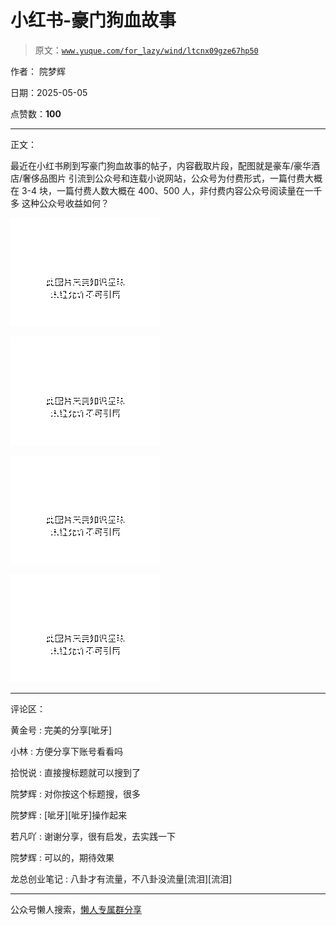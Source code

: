 # 小红书-豪门狗血故事

> 原文：[`www.yuque.com/for_lazy/wind/ltcnx09gze67hp50`](https://www.yuque.com/for_lazy/wind/ltcnx09gze67hp50)

作者： 院梦辉

日期：2025-05-05

点赞数：**100**

* * *

正文：

最近在小红书刷到写豪门狗血故事的帖子，内容截取片段，配图就是豪车/豪华酒店/奢侈品图片
引流到公众号和连载小说网站，公众号为付费形式，一篇付费大概在 3-4 块，一篇付费人数大概在 400、500 人，非付费内容公众号阅读量在一千多
这种公众号收益如何？

![](img/dbf9cc83bf1c587c9e14ca9154925f0b.png "None")

![](img/8764e31fd57b15b343fd5a742bbb6a9a.png "None")

![](img/77d3fa2301957fda59600ffd6f9de480.png "None")

![](img/cd32370518e11fda43f5d31f290014cb.png "None")

* * *

评论区：

黄金号 : 完美的分享[呲牙]

小林 : 方便分享下账号看看吗

拾悦说 : 直接搜标题就可以搜到了

院梦辉 : 对你按这个标题搜，很多

院梦辉 : [呲牙][呲牙]操作起来

若凡吖 : 谢谢分享，很有启发，去实践一下

院梦辉 : 可以的，期待效果

龙总创业笔记 : 八卦才有流量，不八卦没流量[流泪][流泪]

* * *

公众号懒人搜索，[懒人专属群分享](https://lazybook.fun/#/blog/group)